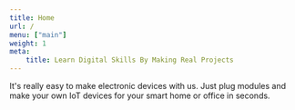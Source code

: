 ```yaml
---
title: Home
url: /
menu: ["main"]
weight: 1
meta:
    title: Learn Digital Skills By Making Real Projects
---
```


It's really easy to make electronic devices with us. Just plug modules and make your own IoT devices for your smart home or office in seconds.
